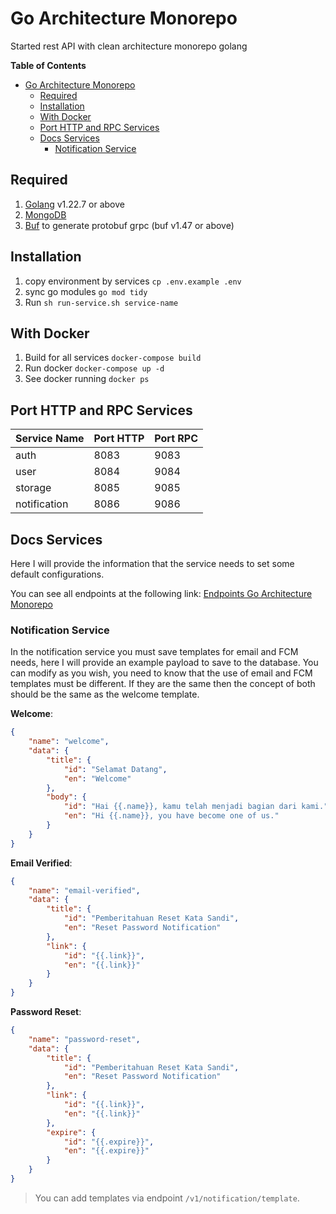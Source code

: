 # Go Architecture Monorepo
Started rest API with clean architecture monorepo golang

**Table of Contents**
- [Go Architecture Monorepo](#go-architecture-monorepo)
	- [Required](#required)
	- [Installation](#installation)
	- [With Docker](#with-docker)
	- [Port HTTP and RPC Services](#port-http-and-rpc-services)
	- [Docs Services](#docs-services)
		- [Notification Service](#notification-service)

## Required
1. [Golang](https://go.dev/) v1.22.7 or above
2. [MongoDB](https://www.mongodb.com/)
3. [Buf](https://docs.buf.build/) to generate protobuf grpc (buf v1.47 or above)

## Installation
1. copy environment by services `cp .env.example .env`
2. sync go modules `go mod tidy`
3. Run `sh run-service.sh service-name`

## With Docker
1. Build for all services `docker-compose build`
2. Run docker `docker-compose up -d`
3. See docker running `docker ps`

## Port HTTP and RPC Services
| Service Name | Port HTTP | Port RPC |
| :----------- | :-------- | :------- |
| auth         | 8083      | 9083     |
| user         | 8084      | 9084     |
| storage      | 8085      | 9085     |
| notification | 8086      | 9086     |

## Docs Services
Here I will provide the information that the service needs to set some default configurations.

You can see all endpoints at the following link: [Endpoints Go Architecture Monorepo](https://www.postman.com/bold-trinity-430312/workspace/go-architecture-monorepo)

### Notification Service
In the notification service you must save templates for email and FCM needs, here I will provide an example payload to save to the database. You can modify as you wish, you need to know that the use of email and FCM templates must be different. If they are the same then the concept of both should be the same as the welcome template.

**Welcome**:
```json
{
	"name": "welcome",
	"data": {
		"title": {
			"id": "Selamat Datang",
			"en": "Welcome"
		},
		"body": {
			"id": "Hai {{.name}}, kamu telah menjadi bagian dari kami.",
			"en": "Hi {{.name}}, you have become one of us."
		}
	}
}
```

**Email Verified**:
```json
{
	"name": "email-verified",
	"data": {
		"title": {
			"id": "Pemberitahuan Reset Kata Sandi",
			"en": "Reset Password Notification"
		},
		"link": {
			"id": "{{.link}}",
			"en": "{{.link}}"
		}
	}
}
```

**Password Reset**:
```json
{
	"name": "password-reset",
	"data": {
		"title": {
			"id": "Pemberitahuan Reset Kata Sandi",
			"en": "Reset Password Notification"
		},
		"link": {
			"id": "{{.link}}",
			"en": "{{.link}}"
		},
		"expire": {
			"id": "{{.expire}}",
			"en": "{{.expire}}"
		}
	}
}
```

> You can add templates via endpoint `/v1/notification/template`.